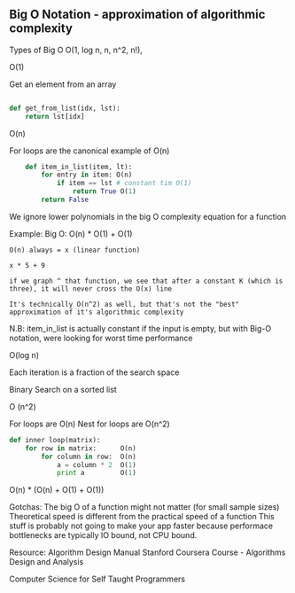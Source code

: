 Big O Notation -  approximation of algorithmic complexity
---

Types of Big O
O(1, log n, n, n^2, n!),

O(1)

Get an element from an array

```python

def get_from_list(idx, lst):
    return lst[idx]

```


O(n)

For loops are the canonical example of O(n)

```python
    def item_in_list(item, lt):
        for entry in item: O(n)
            if item == lst # constant tim O(1)
                return True O(1)
        return False
```

We ignore lower polynomials in the big O complexity equation for a function

Example:
    Big O: O(n) * O(1) + O(1)

    O(n) always = x (linear function)

    x * 5 + 9

    if we graph ^ that function, we see that after a constant K (which is three), it will never cross the O(x) line

    It's technically O(n^2) as well, but that's not the "best" approximation of it's algorithmic complexity

N.B: item_in_list is actually constant if the input is empty, but with Big-O notation, were looking for worst time performance


O(log n)

Each iteration is a fraction of the search space

Binary Search on a sorted list


O (n^2)

For loops are O(n)
Nest for loops are O(n^2)

```python
def inner loop(matrix):
    for row in matrix:      O(n)
        for column in row:  O(n)
            a = column * 2  O(1)
            print a         O(1)

```

O(n) * (O(n)  + O(1) + O(1))


Gotchas:
The big O of a function might not matter (for small sample sizes)
Theoretical speed is different from the practical speed of a function
This stuff is probably not going to make your app faster because
performace bottlenecks are typically IO bound, not CPU bound.


Resource:
Algorithm Design Manual
Stanford Coursera Course - Algorithms Design and Analysis

Computer Science for Self Taught Programmers
